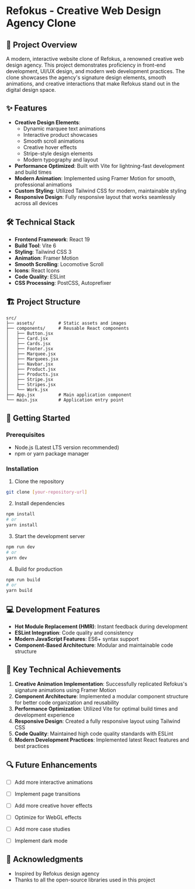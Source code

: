 # Refokus - Creative Web Design Agency Clone

## 🚀 Project Overview
A modern, interactive website clone of Refokus, a renowned creative web design agency. This project demonstrates proficiency in front-end development, UI/UX design, and modern web development practices. The clone showcases the agency's signature design elements, smooth animations, and creative interactions that make Refokus stand out in the digital design space.

## ✨ Features
- **Creative Design Elements**:
  - Dynamic marquee text animations
  - Interactive product showcases
  - Smooth scroll animations
  - Creative hover effects
  - Stripe-style design elements
  - Modern typography and layout
- **Performance Optimized**: Built with Vite for lightning-fast development and build times
- **Modern Animation**: Implemented using Framer Motion for smooth, professional animations
- **Custom Styling**: Utilized Tailwind CSS for modern, maintainable styling
- **Responsive Design**: Fully responsive layout that works seamlessly across all devices

## 🛠️ Technical Stack
- **Frontend Framework**: React 19
- **Build Tool**: Vite 6
- **Styling**: Tailwind CSS 3
- **Animation**: Framer Motion
- **Smooth Scrolling**: Locomotive Scroll
- **Icons**: React Icons
- **Code Quality**: ESLint
- **CSS Processing**: PostCSS, Autoprefixer

## 🏗️ Project Structure
```
src/
├── assets/         # Static assets and images
├── components/     # Reusable React components
│   ├── Button.jsx
│   ├── Card.jsx
│   ├── Cards.jsx
│   ├── Footer.jsx
│   ├── Marquee.jsx
│   ├── Marquees.jsx
│   ├── Navbar.jsx
│   ├── Product.jsx
│   ├── Products.jsx
│   ├── Stripe.jsx
│   ├── Stripes.jsx
│   └── Work.jsx
├── App.jsx         # Main application component
└── main.jsx        # Application entry point
```

## 🚀 Getting Started

### Prerequisites
- Node.js (Latest LTS version recommended)
- npm or yarn package manager

### Installation
1. Clone the repository
```bash
git clone [your-repository-url]
```

2. Install dependencies
```bash
npm install
# or
yarn install
```

3. Start the development server
```bash
npm run dev
# or
yarn dev
```

4. Build for production
```bash
npm run build
# or
yarn build
```

## 💻 Development Features
- **Hot Module Replacement (HMR)**: Instant feedback during development
- **ESLint Integration**: Code quality and consistency
- **Modern JavaScript Features**: ES6+ syntax support
- **Component-Based Architecture**: Modular and maintainable code structure

## 🎯 Key Technical Achievements
1. **Creative Animation Implementation**: Successfully replicated Refokus's signature animations using Framer Motion
2. **Component Architecture**: Implemented a modular component structure for better code organization and reusability
3. **Performance Optimization**: Utilized Vite for optimal build times and development experience
4. **Responsive Design**: Created a fully responsive layout using Tailwind CSS
5. **Code Quality**: Maintained high code quality standards with ESLint
6. **Modern Development Practices**: Implemented latest React features and best practices

## 🔍 Future Enhancements
- [ ] Add more interactive animations
- [ ] Implement page transitions
- [ ] Add more creative hover effects
- [ ] Optimize for WebGL effects
- [ ] Add more case studies
- [ ] Implement dark mode


## 🙏 Acknowledgments
- Inspired by Refokus design agency
- Thanks to all the open-source libraries used in this project
